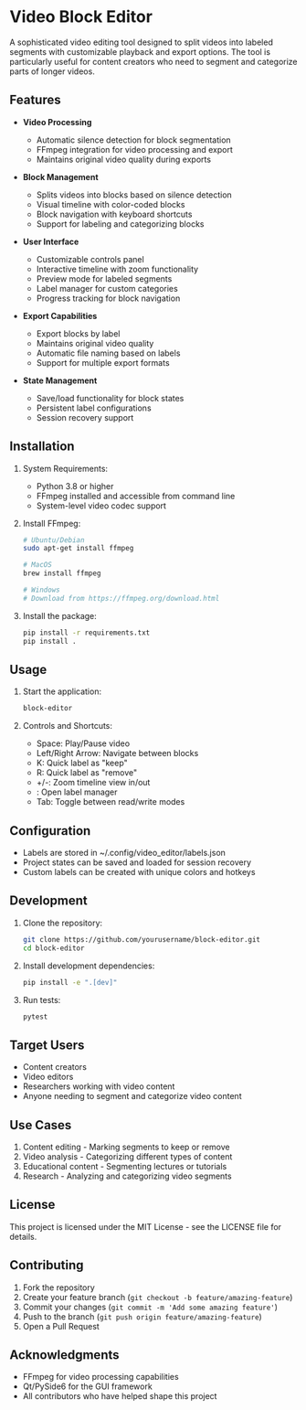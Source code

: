 # Video Block Editor

A sophisticated video editing tool designed to split videos into labeled segments with customizable playback and export options. The tool is particularly useful for content creators who need to segment and categorize parts of longer videos.

## Features

- **Video Processing**
  - Automatic silence detection for block segmentation
  - FFmpeg integration for video processing and export
  - Maintains original video quality during exports

- **Block Management**
  - Splits videos into blocks based on silence detection
  - Visual timeline with color-coded blocks
  - Block navigation with keyboard shortcuts
  - Support for labeling and categorizing blocks

- **User Interface**
  - Customizable controls panel
  - Interactive timeline with zoom functionality
  - Preview mode for labeled segments
  - Label manager for custom categories
  - Progress tracking for block navigation

- **Export Capabilities**
  - Export blocks by label
  - Maintains original video quality
  - Automatic file naming based on labels
  - Support for multiple export formats

- **State Management**
  - Save/load functionality for block states
  - Persistent label configurations
  - Session recovery support

## Installation

1. System Requirements:
   - Python 3.8 or higher
   - FFmpeg installed and accessible from command line
   - System-level video codec support

2. Install FFmpeg:
   ```bash
   # Ubuntu/Debian
   sudo apt-get install ffmpeg

   # MacOS
   brew install ffmpeg

   # Windows
   # Download from https://ffmpeg.org/download.html
   ```

3. Install the package:
   ```bash
   pip install -r requirements.txt
   pip install .
   ```

## Usage

1. Start the application:
   ```bash
   block-editor
   ```

2. Controls and Shortcuts:
   - Space: Play/Pause video
   - Left/Right Arrow: Navigate between blocks
   - K: Quick label as "keep"
   - R: Quick label as "remove"
   - +/-: Zoom timeline view in/out
   - \: Open label manager
   - Tab: Toggle between read/write modes

## Configuration

- Labels are stored in ~/.config/video_editor/labels.json
- Project states can be saved and loaded for session recovery
- Custom labels can be created with unique colors and hotkeys

## Development

1. Clone the repository:
   ```bash
   git clone https://github.com/yourusername/block-editor.git
   cd block-editor
   ```

2. Install development dependencies:
   ```bash
   pip install -e ".[dev]"
   ```

3. Run tests:
   ```bash
   pytest
   ```

## Target Users

- Content creators
- Video editors
- Researchers working with video content
- Anyone needing to segment and categorize video content

## Use Cases

1. Content editing - Marking segments to keep or remove
2. Video analysis - Categorizing different types of content
3. Educational content - Segmenting lectures or tutorials
4. Research - Analyzing and categorizing video segments

## License

This project is licensed under the MIT License - see the LICENSE file for details.

## Contributing

1. Fork the repository
2. Create your feature branch (`git checkout -b feature/amazing-feature`)
3. Commit your changes (`git commit -m 'Add some amazing feature'`)
4. Push to the branch (`git push origin feature/amazing-feature`)
5. Open a Pull Request

## Acknowledgments

- FFmpeg for video processing capabilities
- Qt/PySide6 for the GUI framework
- All contributors who have helped shape this project
